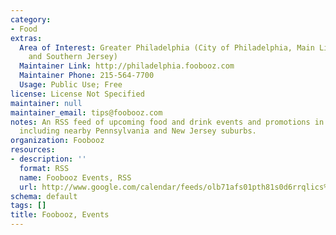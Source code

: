 ```yaml
---
category:
- Food
extras:
  Area of Interest: Greater Philadelphia (City of Philadelphia, Main Line Suburbs,
    and Southern Jersey)
  Maintainer Link: http://philadelphia.foobooz.com
  Maintainer Phone: 215-564-7700
  Usage: Public Use; Free
license: License Not Specified
maintainer: null
maintainer_email: tips@foobooz.com
notes: An RSS feed of upcoming food and drink events and promotions in Philadelphia,
  including nearby Pennsylvania and New Jersey suburbs.
organization: Foobooz
resources:
- description: ''
  format: RSS
  name: Foobooz Events, RSS
  url: http://www.google.com/calendar/feeds/olb71afs01pth81s0d6rrqlics%40group.calendar.google.com/public/basic
schema: default
tags: []
title: Foobooz, Events
---
```

